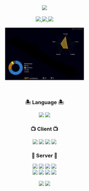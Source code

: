 <div align="center">
  <img src="https://capsule-render.vercel.app/api?type=wave&color=auto&height=300&section=header&text=Pinomaker&fontSize=90" />
  <br />
  <br />
  <a href = "https://www.instagram.com/pino._.hoo/">
    <img src="https://img.shields.io/badge/instagram-purple?style=flat-square&logo=Instagram&logoColor=white"/>
  </a>
  <a href = "https://pinomaker.com/">
    <img src="https://img.shields.io/badge/Blog-orange?style=flat-square&logo=Blogger&logoColor=white"/>
  </a>
  <a href = "https://invincible-governor-a3a.notion.site/41ed73f2603146478d3f2dbf13043e93">
    <img src ="https://img.shields.io/badge/Profile-%23C21325?style=flat-square&logo=Notion&logoColor=white" />
  </a>
<!--   <p>🌏 서비스 관점에서 개발하고자 노력하는 서비스 개발자 입니다. 🌏</p>
  <br />
  <p>💻 효율을 중시하고자 노력하는 서비스 개발자 입니다. 💻</p>
  <br />
  <p>📈 성장을 중요하게 생각하는 서비스 개발자 입니다. 📈</p>
  <br />
  <p>👩‍👩‍👧 다양한 경험을 통해 협업을 중시하는 서비스 개발자 입니다. 👩‍👩‍👧</p>
  <br />
  <br /> -->
<!--   <img src="https://server.dooboo.io/github-stats-advanced/pinomaker-hoo" height="400px" /> -->
  <br />  
  <br />
<!--   <span>
    <img src="https://github-readme-stats.vercel.app/api?username=pinomaker-hoo" />
  </span> -->
    <div>
    <img src="./profile-3d-contrib/profile-night-rainbow.svg" width="50%"/>
  </div>
<!--   <span>
    <img src="https://github-readme-stats.vercel.app/api/top-langs/?username=pinomaker-hoo&langs_count=2&theme=dark" />
  </span> -->
  <br />
  <br />
  <span>
    <h3>🏝️ Language 🏝️</h3>
    <img src= "https://img.shields.io/badge/JavaScript-F4D53E?style=flat-square&logo=JavaScript&logoColor=white"/>
    <img src= "https://img.shields.io/badge/Typescript-%23007ACC.svg?style=flat-square&logo=TypeScript&logoColor=white"/>
    <h3>📺 Client 📺</h3>
    <img src ="https://img.shields.io/badge/React-blue?style=flat-square&logo=React&logoColor=white"/>   
    <img src ="https://img.shields.io/badge/React Native-blue?style=flat-square&logo=React&logoColor=white"/>   
    <img src ="https://img.shields.io/badge/Redux-purple?style=flat-square&logo=Redux&logoColor=white"/>
    <img src ="https://img.shields.io/badge/Next.js-blue?style=flat-square&logo=Next.js&logoColor=white" />
  </span>
  <span>
    <h3>💾 Server 💾</h3>
    <img src= "https://img.shields.io/badge/NodeJS-31B025?style=flat-square&logo=Node.js&logoColor=white"/>
    <img src ="https://img.shields.io/badge/Express-grey.svg?style=flat-square&logo=Express&logoColor=white"/> 
    <img src ="https://img.shields.io/badge/NestJS-%23E0234E.svg?style=flat-square&logo=nestjs&logoColor=white"/>
    <img src ="https://img.shields.io/badge/Spring-green?style=flat-square&logo=Spring&logoColor=white" />
    <br />
    <img src ="https://img.shields.io/badge/Sequelize-blue?style=flat-square&logo=Sequelize&logoColor=white" />
    <img src ="https://img.shields.io/badge/Typeorm-blue?style=flat-square&logo=Sequelize&logoColor=white" />
    <img src ="https://img.shields.io/badge/JPA-green?style=flat-square&logo=Jameson&logoColor=white" />
    <img src ="https://img.shields.io/badge/Mybatis-purple?style=flat-square&logo=Jameson&logoColor=white" />
    <br />
    <br />
    <img src ="https://img.shields.io/badge/MySQL-orange.svg?style=flat-square&logo=mysql&logoColor=white" /> 
    <img src ="https://img.shields.io/badge/AWS-orange.svg?style=flat-square&logo=Amazon AWS&logoColor=white" /> 
  </span>
  <br />
</div>
